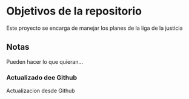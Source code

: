 # Objetivos de la repositorio

Este proyecto se encarga de manejar los planes de la liga de la justicia


## Notas
Pueden hacer lo que quieran...

### Actualizado dee Github
Actualizacion desde Github
